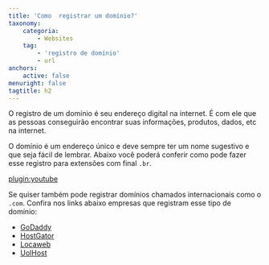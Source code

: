 ```yaml
---
title: 'Como  registrar um domínio?'
taxonomy:
    categoria:
        - Websites
    tag:
        - 'registro de domínio'
        - url
anchors:
    active: false
menuright: false
tagtitle: h2
---
```


O registro de um domínio é seu endereço digital na internet. É com ele que as pessoas conseguirão encontrar suas informações, produtos, dados, etc na internet.

O domínio é um endereço único e deve sempre ter um nome sugestivo e que seja fácil de lembrar. Abaixo você poderá conferir como pode fazer esse registro para extensões com final `.br`.

[plugin:youtube](https://www.youtube.com/watch?v=gZRYDxWuYpk)

Se quiser também pode registrar domínios chamados internacionais como o `.com`. Confira nos links abaixo empresas que registram esse tipo de domínio:

- [GoDaddy](https://br.godaddy.com)
- [HostGator](https://www.hostgator.com.br/registro-de-dominio?gclid=CKCIutmCz9QCFUeBkQodJYMKUw)
- [Locaweb](https://www.locaweb.com.br/registro-de-dominio/)
- [UolHost](http://www.uolhost.uol.com.br/registro-de-dominio.html)